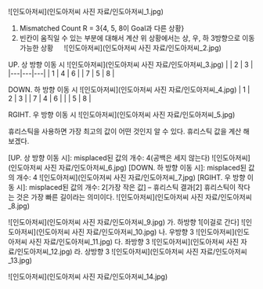 ![인도아저씨](인도아저씨 사진 자료/인도아저씨_1.jpg)

1.	Mismatched Count
R = 3{4, 5, 8이 Goal과 다른 상황}
2.	빈칸이 움직일 수 있는 부분에 대해서 계산
위 상황에서는 상, 우, 하 3방향으로 이동 가능한 상황
 
![인도아저씨](인도아저씨 사진 자료/인도아저씨_2.jpg)

UP. 상 방향 이동 시
![인도아저씨](인도아저씨 사진 자료/인도아저씨_3.jpg)
|   | 2 | 3 |
|---|---|---|
| 1 | 4 | 6 |
| 7 | 5 | 8 |

DOWN. 하 방향 이동 시
![인도아저씨](인도아저씨 사진 자료/인도아저씨_4.jpg)
| 1 | 2 | 3 |
| 7 | 4 | 6 |
|   | 5 | 8 |

RGIHT. 우 방향 이동 시
![인도아저씨](인도아저씨 사진 자료/인도아저씨_5.jpg)

휴리스틱을 사용하면 가장 최고의 값이 어떤 것인지 알 수 있다.
휴리스틱 값을 계산 해보겠다.

[UP. 상 방향 이동 시]: misplaced된 값의 개수: 4(공백은 세지 않는다)
![인도아저씨](인도아저씨 사진 자료/인도아저씨_6.jpg)
[DOWN. 하 방향 이동 시]: misplaced된 값의 개수: 4
![인도아저씨](인도아저씨 사진 자료/인도아저씨_7.jpg)
[RGIHT. 우 방향 이동 시]: misplaced된 값의 개수: 2[가장 작은 값] – 휴리스틱 결과[2]
휴리스틱이 작다는 것은 가장 빠른 길이라는 의미이다.
![인도아저씨](인도아저씨 사진 자료/인도아저씨_8.jpg)

![인도아저씨](인도아저씨 사진 자료/인도아저씨_9.jpg)
가.	하방향 1[이걸로 간다]
![인도아저씨](인도아저씨 사진 자료/인도아저씨_10.jpg)
나.	우방향 3
![인도아저씨](인도아저씨 사진 자료/인도아저씨_11.jpg)
다.	좌방향 3
![인도아저씨](인도아저씨 사진 자료/인도아저씨_12.jpg)
라.	상방향 3
![인도아저씨](인도아저씨 사진 자료/인도아저씨_13.jpg)

![인도아저씨](인도아저씨 사진 자료/인도아저씨_14.jpg)